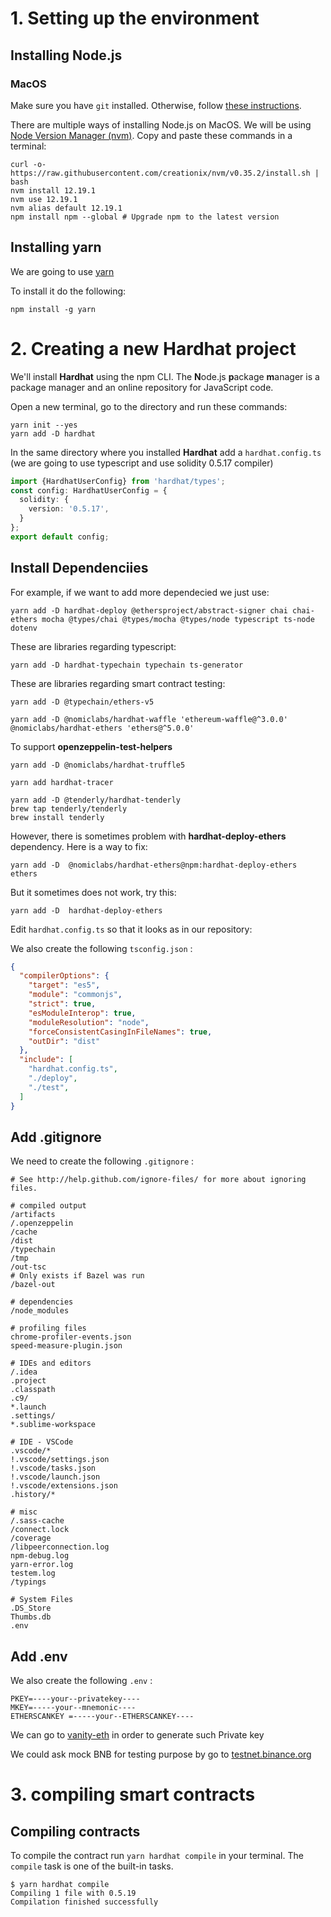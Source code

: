 # 1. Setting up the environment

## Installing Node.js

### MacOS

Make sure you have `git` installed. Otherwise, follow [these instructions](https://www.atlassian.com/git/tutorials/install-git).

There are multiple ways of installing Node.js on MacOS. We will be using [Node Version Manager (nvm)](http://github.com/creationix/nvm). Copy and paste these commands in a terminal:

```
curl -o- https://raw.githubusercontent.com/creationix/nvm/v0.35.2/install.sh | bash
nvm install 12.19.1
nvm use 12.19.1
nvm alias default 12.19.1
npm install npm --global # Upgrade npm to the latest version
```

## Installing yarn

We are going to use [yarn](yarnpkg.com)

To install it do the following:

```
npm install -g yarn
```

# 2. Creating a new Hardhat project

We'll install **Hardhat** using the npm CLI. The **N**ode.js **p**ackage **m**anager is a package manager and an online repository for JavaScript code.

Open a new terminal, go to the directory and run these commands:

```
yarn init --yes
yarn add -D hardhat
```

In the same directory where you installed **Hardhat** add a `hardhat.config.ts` (we are going to use typescript and use solidity 0.5.17 compiler)

```typescript
import {HardhatUserConfig} from 'hardhat/types';
const config: HardhatUserConfig = {
  solidity: {
    version: '0.5.17',
  }
};
export default config;

```

## Install Dependenciies

For example, if we want to add more dependecied we just use:

```
yarn add -D hardhat-deploy @ethersproject/abstract-signer chai chai-ethers mocha @types/chai @types/mocha @types/node typescript ts-node dotenv
```

These are libraries regarding typescript:
```
yarn add -D hardhat-typechain typechain ts-generator
```

These are libraries regarding smart contract testing:

```
yarn add -D @typechain/ethers-v5
```
```
yarn add -D @nomiclabs/hardhat-waffle 'ethereum-waffle@^3.0.0' @nomiclabs/hardhat-ethers 'ethers@^5.0.0'

```
To support **openzeppelin-test-helpers**
```
yarn add -D @nomiclabs/hardhat-truffle5
```

```
yarn add hardhat-tracer
```
```
yarn add -D @tenderly/hardhat-tenderly
brew tap tenderly/tenderly
brew install tenderly
```

However, there is sometimes problem with  **hardhat-deploy-ethers** dependency. Here is a way to fix:
```
yarn add -D  @nomiclabs/hardhat-ethers@npm:hardhat-deploy-ethers ethers
```
But it sometimes does not work, try this:
```
yarn add -D  hardhat-deploy-ethers
```


Edit `hardhat.config.ts` so that it looks as in our repository:


We also create the following `tsconfig.json` :

```json
{
  "compilerOptions": {
    "target": "es5",
    "module": "commonjs",
    "strict": true,
    "esModuleInterop": true,
    "moduleResolution": "node",
    "forceConsistentCasingInFileNames": true,
    "outDir": "dist"
  },
  "include": [
    "hardhat.config.ts",
    "./deploy",
    "./test",
  ]
}
```

## Add .gitignore

We need to create the following `.gitignore` :

```env
# See http://help.github.com/ignore-files/ for more about ignoring files.

# compiled output
/artifacts
/.openzeppelin
/cache
/dist
/typechain
/tmp
/out-tsc
# Only exists if Bazel was run
/bazel-out

# dependencies
/node_modules

# profiling files
chrome-profiler-events.json
speed-measure-plugin.json

# IDEs and editors
/.idea
.project
.classpath
.c9/
*.launch
.settings/
*.sublime-workspace

# IDE - VSCode
.vscode/*
!.vscode/settings.json
!.vscode/tasks.json
!.vscode/launch.json
!.vscode/extensions.json
.history/*

# misc
/.sass-cache
/connect.lock
/coverage
/libpeerconnection.log
npm-debug.log
yarn-error.log
testem.log
/typings

# System Files
.DS_Store
Thumbs.db
.env
```

## Add .env

We also create the following `.env` :

```env
PKEY=----your--privatekey----
MKEY=-----your--mnemonic----
ETHERSCANKEY =-----your--ETHERSCANKEY----
```

We can go to [vanity-eth](https://vanity-eth.tk/) in order to generate such Private key

We could ask mock BNB for testing purpose by go to
[testnet.binance.org](https://testnet.binance.org/faucet-smart) 



# 3. compiling smart contracts

## Compiling contracts

To compile the contract run `yarn hardhat compile` in your terminal. The `compile` task is one of the built-in tasks.

```
$ yarn hardhat compile
Compiling 1 file with 0.5.19
Compilation finished successfully
```